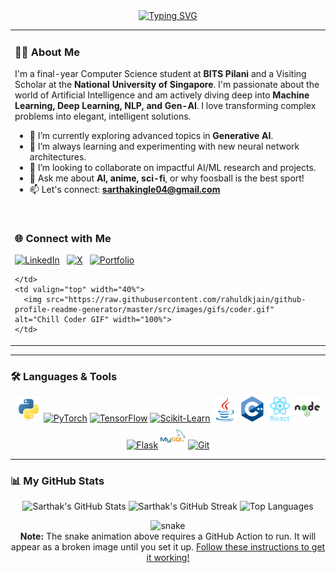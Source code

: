 <div align="center">
  <a href="https://git.io/typing-svg">
    <img src="https://readme-typing-svg.demolab.com?font=Fira+Code&weight=600&size=25&pause=1000&color=1DB954&center=true&vCenter=true&width=550&lines=Sarthak+Ingle;Computer+Science+Undergrad+%7C+BITS+Pilani;Visiting+Scholar+%7C+NUS;AI+%26+ML+Explorer" alt="Typing SVG">
  </a>
</div>

<table>
  <tr>
    <td valign="top" width="60%">

### 👨‍💻 About Me

I'm a final-year Computer Science student at **BITS Pilani** and a Visiting Scholar at the **National University of Singapore**. I'm passionate about the world of Artificial Intelligence and am actively diving deep into **Machine Learning, Deep Learning, NLP, and Gen-AI**. I love transforming complex problems into elegant, intelligent solutions.

- 🔭 I’m currently exploring advanced topics in **Generative AI**.
- 🌱 I’m always learning and experimenting with new neural network architectures.
- 👯 I’m looking to collaborate on impactful AI/ML research and projects.
- 💬 Ask me about **AI, anime, sci-fi**, or why foosball is the best sport!
- 📫 Let's connect: **sarthakingle04@gmail.com**

<br>

### 🌐 Connect with Me
<p align="left">
  <a href="https://linkedin.com/in/sarthak-ingle" target="_blank"><img src="https://img.shields.io/badge/LinkedIn-0077B5?style=for-the-badge&logo=linkedin&logoColor=white" alt="LinkedIn"/></a>
  &nbsp;
  <a href="https://x.com/YourTwitterHandle" target="_blank"><img src="https://img.shields.io/badge/X-000000?style=for-the-badge&logo=x&logoColor=white" alt="X"/></a>
  &nbsp;
  <a href="https://your-portfolio-url.com" target="_blank"><img src="https://img.shields.io/badge/Portfolio-1DB954?style=for-the-badge&logo=google-chrome&logoColor=white" alt="Portfolio"/></a>
</p>

    </td>
    <td valign="top" width="40%">
      <img src="https://raw.githubusercontent.com/rahuldkjain/github-profile-readme-generator/master/src/images/gifs/coder.gif" alt="Chill Coder GIF" width="100%">
    </td>
  </tr>
</table>

---

### 🛠️ Languages & Tools

<p align="center">
  <a href="https://www.python.org" target="_blank"><img src="https://raw.githubusercontent.com/devicons/devicon/master/icons/python/python-original.svg" alt="Python" width="40" height="40"/></a>
  <a href="https://pytorch.org/" target="_blank"><img src="https://www.vectorlogo.zone/logos/pytorch/pytorch-icon.svg" alt="PyTorch" width="40" height="40"/></a>
  <a href="https://www.tensorflow.org" target="_blank"><img src="https://www.vectorlogo.zone/logos/tensorflow/tensorflow-icon.svg" alt="TensorFlow" width="40" height="40"/></a>
  <a href="https://scikit-learn.org/" target="_blank"><img src="https://upload.wikimedia.org/wikipedia/commons/0/05/Scikit_learn_logo_small.svg" alt="Scikit-Learn" width="40" height="40"/></a>
  <a href="https://www.java.com" target="_blank"><img src="https://raw.githubusercontent.com/devicons/devicon/master/icons/java/java-original.svg" alt="Java" width="40" height="40"/></a>
  <a href="https://www.w3schools.com/cpp/" target="_blank"><img src="https://raw.githubusercontent.com/devicons/devicon/master/icons/cplusplus/cplusplus-original.svg" alt="C++" width="40" height="40"/></a>
  <a href="https://reactjs.org/" target="_blank"><img src="https://raw.githubusercontent.com/devicons/devicon/master/icons/react/react-original-wordmark.svg" alt="React" width="40" height="40"/></a>
  <a href="https://nodejs.org/" target="_blank"><img src="https://raw.githubusercontent.com/devicons/devicon/master/icons/nodejs/nodejs-original-wordmark.svg" alt="Node.js" width="40" height="40"/></a>
  <a href="https://flask.palletsprojects.com/" target="_blank"><img src="https://www.vectorlogo.zone/logos/pocoo_flask/pocoo_flask-icon.svg" alt="Flask" width="40" height="40"/></a>
  <a href="https://www.mysql.com/" target="_blank"><img src="https://raw.githubusercontent.com/devicons/devicon/master/icons/mysql/mysql-original-wordmark.svg" alt="MySQL" width="40" height="40"/></a>
  <a href="https://git-scm.com/" target="_blank"><img src="https://www.vectorlogo.zone/logos/git-scm/git-scm-icon.svg" alt="Git" width="40" height="40"/></a>
</p>

---

### 📊 My GitHub Stats

<div align="center">

<img src="https://github-readme-stats.vercel.app/api?username=sarth-04&show_icons=true&theme=dracula&hide_border=true&count_private=true" alt="Sarthak's GitHub Stats" />
<img src="https://github-readme-streak-stats.herokuapp.com/?user=sarth-04&theme=dracula&hide_border=true" alt="Sarthak's GitHub Streak" />
<img src="https://github-readme-stats.vercel.app/api/top-langs/?username=sarth-04&layout=compact&theme=dracula&hide_border=true" alt="Top Languages" />

</div>

<p align="center">
  <img src="https://github.com/sarth-04/sarth-04/blob/output/github-contribution-grid-snake.svg" alt="snake" />
  <br>
  <b>Note:</b> The snake animation above requires a GitHub Action to run. It will appear as a broken image until you set it up.
  <a href="https://github.com/platane/snk">Follow these instructions to get it working!</a>
</p>
